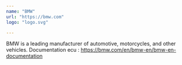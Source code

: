 ```yaml
---
name: "BMW"
url: "https://bmw.com"
logo: "logo.svg"

---
```





BMW is a leading manufacturer of automotive, motorcycles, and other vehicles.
Documentation ecu : https://bmw.com/en/bmw-en/bmw-en-documentation
